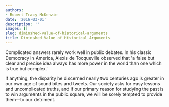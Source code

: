 ```yaml
---
authors:
- Robert Tracy McKenzie
date: '2016-03-01'
description: ''
images: []
slug: diminshed-value-of-historical-arguments
title: Diminshed Value of Historical Arguments
---
```


Complicated answers rarely work well in public debates. In his classic Democracy in America, Alexis de Tocqueville observed that 'a false but clear and precise idea always has more power in the world than one which is true but complex.'

If anything, the disparity he discerned nearly two centuries ago is greater in our own age of sound bites and tweets. Our society asks for easy lessons and uncomplicated truths, and if our primary reason for studying the past is to win arguments in the public square, we will be sorely tempted to provide them—to our detriment.